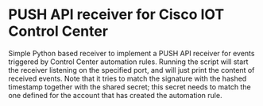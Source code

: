 # PUSH API receiver for Cisco IOT Control Center

Simple Python based receiver to implement a PUSH API receiver for events triggered by Control Center automation rules. Running the script will start the receiver listening on the specified port, and will just print the content of received events. Note that it tries to match the signature with the hashed timestamp together with the shared secret; this secret needs to match the one defined for the account that has created the automation rule.

